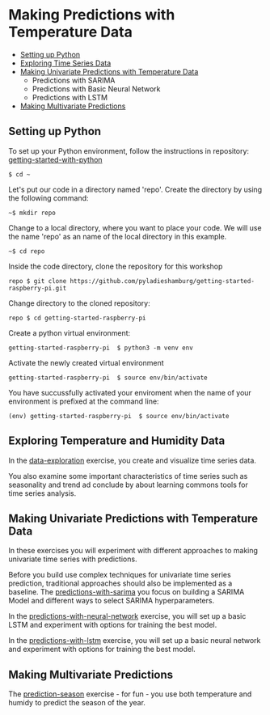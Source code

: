 # Making Predictions with Temperature Data
- [Setting up Python](#setting-up-python)
- [Exploring Time Series Data](#exploring-time-series-data)
- [Making Univariate Predictions with Temperature Data](#making-univariate-predictions-with-temperature-data)
  + Predictions with SARIMA
  + Predictions with Basic Neural Network
  + Predictions with LSTM
- [Making Multivariate Predictions](#making-multivariate-predictions])


## Setting up Python

To set up your Python environment, follow the instructions in repository: [getting-started-with-python](https://github.com/pyladieshamburg/getting-started-with-python/blob/master/README.md)


```console
$ cd ~
```

Let's put our code in a directory named 'repo'. Create the directory by using the following command:

```console
~$ mkdir repo
```

Change to a local directory, where you want to place your code. We will use the name 'repo' as an name of the local directory in this example.

```console
~$ cd repo
```

Inside the code directory, clone the repository for this workshop

```console
repo $ git clone https://github.com/pyladieshamburg/getting-started-raspberry-pi.git
```

Change directory to the cloned repository:

```console
repo $ cd getting-started-raspberry-pi 
```

Create a python virtual environment:

```console
getting-started-raspberry-pi  $ python3 -m venv env
```

Activate the newly created virtual environment

```console
getting-started-raspberry-pi  $ source env/bin/activate
```

You have succussfully activated your enviroment when the name of your environment is prefixed at the command line:

```console
(env) getting-started-raspberry-pi  $ source env/bin/activate
```


## Exploring Temperature and Humidity Data

In the [data-exploration](https://github.com/pyladieshamburg/getting-started-raspberry-pi/blob/master/analysis/data-exploration.ipynb) exercise, you create and visualize time series data.
 
You also examine some important characteristics of time series such as seasonality and trend  ad conclude by about learning commons tools for time series analysis.
 
## Making Univariate Predictions with Temperature Data

In these exercises you will experiment with different approaches to making univariate time series with predictions.

Before you build use complex techniques for univariate time series prediction, traditional approaches should also be implemented as a baseline. The [predictions-with-sarima](https://github.com/pyladieshamburg/getting-started-raspberry-pi/blob/master/analysis/prediction-with-sarima.ipynb) you  focus on building a SARIMA Model and different ways to select SARIMA hyperparameters.

In the [predictions-with-neural-network](https://github.com/pyladieshamburg/getting-started-raspberry-pi/blob/master/analysis/predict-with-nn.ipynb) exercise, you will set up a basic LSTM and experiment with options for training the best model.

In the [predictions-with-lstm](https://github.com/pyladieshamburg/getting-started-raspberry-pi/blob/master/analysis/predict-with-lstm.ipynb) exercise, you will set up a basic neural network and experiment with options for training the best model.

## Making Multivariate Predictions

The [prediction-season](https://github.com/pyladieshamburg/getting-started-raspberry-pi/blob/master/analysis/predict-season.ipynb) exercise - for fun - you use both temperature and humidy to predict the season of the year.
